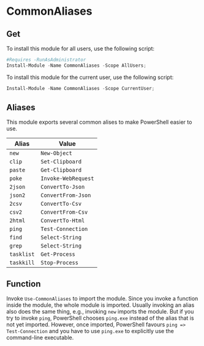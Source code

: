 # CommonAliases

## Get

To install this module for all users, use the following script:

```PowerShell
#Requires -RunAsAdministrator
Install-Module -Name CommonAliases -Scope AllUsers;
```

To install this module for the current user, use the following script:

```PowerShell
Install-Module -Name CommonAliases -Scope CurrentUser;
```

## Aliases

This module exports several common alises to make PowerShell easier to use.

| Alias | Value |
| --- | --- |
| `new` | `New-Object` |
| `clip` | `Set-Clipboard` |
| `paste` | `Get-Clipboard` |
| `poke` | `Invoke-WebRequest` |
| `2json` | `ConvertTo-Json` |
| `json2` | `ConvertFrom-Json` |
| `2csv` | `ConvertTo-Csv` |
| `csv2` | `ConvertFrom-Csv` |
| `2html` | `ConvertTo-Html` |
| `ping` | `Test-Connection` |
| `find` | `Select-String` |
| `grep` | `Select-String` |
| `tasklist` | `Get-Process` |
| `taskkill` | `Stop-Process` |

## Function

Invoke `Use-CommonAliases` to import the module. Since you invoke a function inside the module, the whole module is imported. Usually invoking an alias also does the same thing, e.g., invoking `new` imports the module. But if you try to invoke `ping`, PowerShell chooses `ping.exe` instead of the alias that is not yet imported. However, once imported, PowerShell favours `ping => Test-Connection` and you have to use `ping.exe` to explicitly use the command-line executable.

